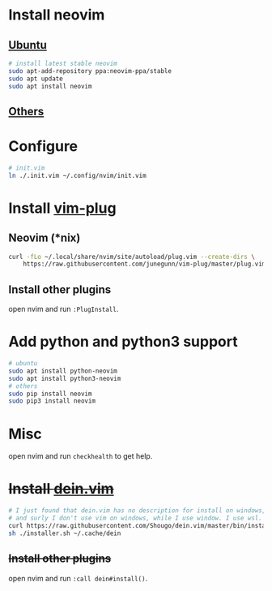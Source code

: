 # Install neovim

## [Ubuntu](https://github.com/neovim/neovim/wiki/Installing-Neovim#ubuntu)

```sh
# install latest stable neovim
sudo apt-add-repository ppa:neovim-ppa/stable
sudo apt update
sudo apt install neovim
```

## [Others](https://github.com/neovim/neovim/wiki/Installing-Neovim)

# Configure

```sh
# init.vim
ln ./.init.vim ~/.config/nvim/init.vim
```

# Install [vim-plug](https://github.com/junegunn/vim-plug)

## Neovim (*nix)

```sh
curl -fLo ~/.local/share/nvim/site/autoload/plug.vim --create-dirs \
    https://raw.githubusercontent.com/junegunn/vim-plug/master/plug.vim
```

## Install other plugins

open nvim and run `:PlugInstall`.

# Add python and python3 support

```sh
# ubuntu
sudo apt install python-neovim
sudo apt install python3-neovim
# others
sudo pip install neovim
sudo pip3 install neovim
```

# Misc

open nvim and run `checkhealth` to get help.

# ~~Install [dein.vim](https://github.com/Shougo/dein.vim)~~

```sh
# I just found that dein.vim has no description for install on windows,
# and surly I don't use vim on windows, while I use window. I use wsl.
curl https://raw.githubusercontent.com/Shougo/dein.vim/master/bin/installer.sh > installer.sh
sh ./installer.sh ~/.cache/dein
```

## ~~Install other plugins~~

open nvim and run `:call dein#install()`.
